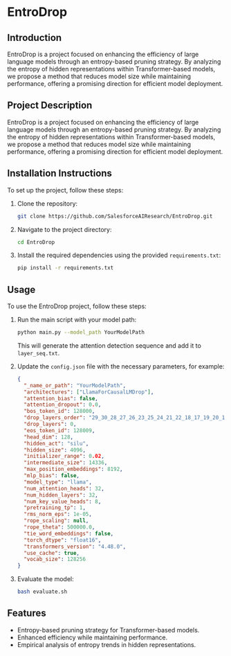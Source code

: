 # EntroDrop

## Introduction
EntroDrop is a project focused on enhancing the efficiency of large language models through an entropy-based pruning strategy. By analyzing the entropy of hidden representations within Transformer-based models, we propose a method that reduces model size while maintaining performance, offering a promising direction for efficient model deployment.

## Project Description
EntroDrop is a project focused on enhancing the efficiency of large language models through an entropy-based pruning strategy. By analyzing the entropy of hidden representations within Transformer-based models, we propose a method that reduces model size while maintaining performance, offering a promising direction for efficient model deployment.

## Installation Instructions
To set up the project, follow these steps:

1. Clone the repository:
   ```bash
   git clone https://github.com/SalesforceAIResearch/EntroDrop.git
   ```

2. Navigate to the project directory:
   ```bash
   cd EntroDrop
   ```

3. Install the required dependencies using the provided `requirements.txt`:
   ```bash
   pip install -r requirements.txt
   ```

## Usage
To use the EntroDrop project, follow these steps:

1. Run the main script with your model path:
   ```bash
   python main.py --model_path YourModelPath
   ```
   This will generate the attention detection sequence and add it to `layer_seq.txt`.

2. Update the `config.json` file with the necessary parameters, for example:
   ```json
   {
     "_name_or_path": "YourModelPath",
     "architectures": ["LlamaForCausalLMDrop"],
     "attention_bias": false,
     "attention_dropout": 0.0,
     "bos_token_id": 128000,
     "drop_layers_order": "29_30_28_27_26_23_25_24_21_22_18_17_19_20_16_15_14_13_10_2_3_12_7_5_8_0_6_9_4_1_11_31",
     "drop_layers": 0,
     "eos_token_id": 128009,
     "head_dim": 128,
     "hidden_act": "silu",
     "hidden_size": 4096,
     "initializer_range": 0.02,
     "intermediate_size": 14336,
     "max_position_embeddings": 8192,
     "mlp_bias": false,
     "model_type": "llama",
     "num_attention_heads": 32,
     "num_hidden_layers": 32,
     "num_key_value_heads": 8,
     "pretraining_tp": 1,
     "rms_norm_eps": 1e-05,
     "rope_scaling": null,
     "rope_theta": 500000.0,
     "tie_word_embeddings": false,
     "torch_dtype": "float16",
     "transformers_version": "4.48.0",
     "use_cache": true,
     "vocab_size": 128256
   }
   ```

3. Evaluate the model:
   ```bash
   bash evaluate.sh
   ```

## Features
- Entropy-based pruning strategy for Transformer-based models.
- Enhanced efficiency while maintaining performance.
- Empirical analysis of entropy trends in hidden representations.

